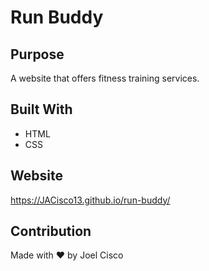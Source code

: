 # Run Buddy

## Purpose
A website that offers fitness training services.

## Built With
* HTML
* CSS

## Website
https://JACisco13.github.io/run-buddy/

## Contribution
Made with ❤️ by Joel Cisco
